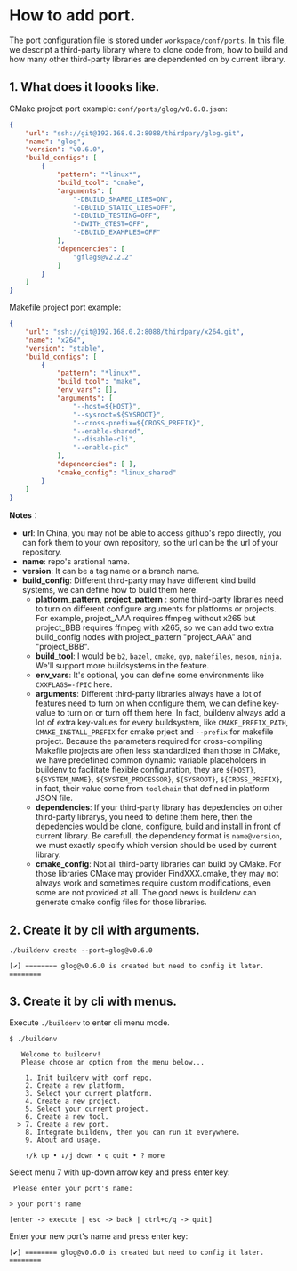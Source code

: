 # How to add port.

The port configuration file is stored under `workspace/conf/ports`. In this file, we descript a third-party library where to clone code from, how to build and how many other third-party libraries are dependented on by current library.

## 1. What does it loooks like.

CMake project port example: `conf/ports/glog/v0.6.0.json`:

```json
{
    "url": "ssh://git@192.168.0.2:8088/thirdpary/glog.git",
    "name": "glog",
    "version": "v0.6.0",
    "build_configs": [
        {
            "pattern": "*linux*",
            "build_tool": "cmake",
            "arguments": [
                "-DBUILD_SHARED_LIBS=ON",
                "-DBUILD_STATIC_LIBS=OFF",
                "-DBUILD_TESTING=OFF",
                "-DWITH_GTEST=OFF",
                "-DBUILD_EXAMPLES=OFF"
            ],
            "dependencies": [
                "gflags@v2.2.2"
            ]
        }
    ]
}
```

Makefile project port example:

```json
{
    "url": "ssh://git@192.168.0.2:8088/thirdpary/x264.git",
    "name": "x264",
    "version": "stable",
    "build_configs": [
        {
            "pattern": "*linux*",
            "build_tool": "make",
            "env_vars": [],
            "arguments": [
                "--host=${HOST}",
                "--sysroot=${SYSROOT}",
                "--cross-prefix=${CROSS_PREFIX}",
                "--enable-shared",
                "--disable-cli",
                "--enable-pic"
            ],
            "dependencies": [ ],
            "cmake_config": "linux_shared"
        }
    ]
}
```

**Notes**：

- **url**: In China, you may not be able to access github's repo directly, you can fork them to your own repository, so the url can be the url of your repository.
- **name**: repo's arational name.
- **version**: It can be a tag name or a branch name.
- **build_config**: Different third-party may have different kind build systems, we can define how to build them here.
    - **platform_pattern**, **project_pattern** : some third-party libraries need to turn on different configure arguments for platforms or projects. For example, project_AAA requires ffmpeg without x265 but project_BBB requires ffmpeg with x265, so we can add two extra build_config nodes with project_pattern "project_AAA" and "project_BBB".
    - **build_tool**: I would be `b2`, `bazel`, `cmake`, `gyp`, `makefiles`, `meson`, `ninja`. We'll support more buildsystems in the feature.
    - **env_vars**: It's optional, you can define some environments like `CXXFLAGS=-fPIC` here.
    - **arguments**: Different third-party libraries always have a lot of features need to turn on when configure them, we can define key-value to turn on or turn off them here. In fact, buildenv always add a lot of extra key-values for every buildsystem, like `CMAKE_PREFIX_PATH`, `CMAKE_INSTALL_PREFIX` for cmake prject and `--prefix` for makefile project. Because the parameters required for cross-compiling Makefile projects are often less standardized than those in CMake, we have predefined common dynamic variable placeholders in buildenv to facilitate flexible configuration, they are `${HOST}`, `${SYSTEM_NAME}`, `${SYSTEM_PROCESSOR}`, `${SYSROOT}`, `${CROSS_PREFIX}`, in fact, their value come from `toolchain` that defined in platform JSON file.
    - **dependencies**: If your third-party library has depedencies on other third-party librarys, you need to define them here, then the depedencies would be clone, configure, build and install in front of current library. Be carefull, the dependency format is `name@version`, we must exactly specify which version should be used by current library.
    - **cmake_config**: Not all third-party libraries can build by CMake. For those libraries CMake may provider FindXXX.cmake, they may not always work and sometimes require custom modifications, even some are not provided at all. The good news is buildenv can generate cmake config files for those libraries.

## 2. Create it by cli with arguments.

```
./buildenv create --port=glog@v0.6.0

[✔] ======== glog@v0.6.0 is created but need to config it later. ========
```

## 3. Create it by cli with menus.

Execute `./buildenv` to enter cli menu mode.

```
$ ./buildenv

   Welcome to buildenv!                                   
   Please choose an option from the menu below...         
                                                          
    1. Init buildenv with conf repo.                      
    2. Create a new platform.                             
    3. Select your current platform.                      
    4. Create a new project.                              
    5. Select your current project.                       
    6. Create a new tool.                                 
  > 7. Create a new port.                                 
    8. Integrate buildenv, then you can run it everywhere.
    9. About and usage.                                   
                                                                                          
    ↑/k up • ↓/j down • q quit • ? more                   
```

Select menu 7 with up-down arrow key and press enter key:

```
 Please enter your port's name: 

> your port's name        

[enter -> execute | esc -> back | ctrl+c/q -> quit]
```

Enter your new port's name and press enter key:

```
[✔] ======== glog@v0.6.0 is created but need to config it later. ========
```